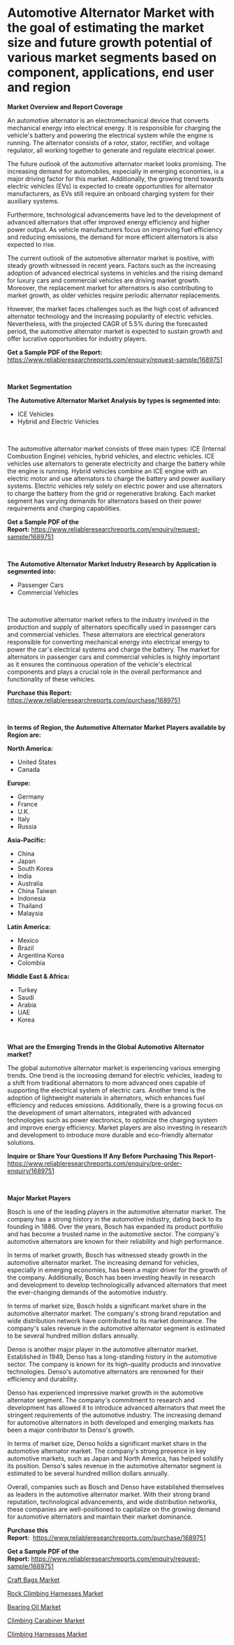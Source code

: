 <p><h1>Automotive Alternator Market with the goal of estimating the market size and future growth potential of various market segments based on component, applications, end user and region</h1></p><p><strong>Market Overview and Report Coverage</strong></p>
<p><p>An automotive alternator is an electromechanical device that converts mechanical energy into electrical energy. It is responsible for charging the vehicle's battery and powering the electrical system while the engine is running. The alternator consists of a rotor, stator, rectifier, and voltage regulator, all working together to generate and regulate electrical power.</p><p>The future outlook of the automotive alternator market looks promising. The increasing demand for automobiles, especially in emerging economies, is a major driving factor for this market. Additionally, the growing trend towards electric vehicles (EVs) is expected to create opportunities for alternator manufacturers, as EVs still require an onboard charging system for their auxiliary systems.</p><p>Furthermore, technological advancements have led to the development of advanced alternators that offer improved energy efficiency and higher power output. As vehicle manufacturers focus on improving fuel efficiency and reducing emissions, the demand for more efficient alternators is also expected to rise.</p><p>The current outlook of the automotive alternator market is positive, with steady growth witnessed in recent years. Factors such as the increasing adoption of advanced electrical systems in vehicles and the rising demand for luxury cars and commercial vehicles are driving market growth. Moreover, the replacement market for alternators is also contributing to market growth, as older vehicles require periodic alternator replacements.</p><p>However, the market faces challenges such as the high cost of advanced alternator technology and the increasing popularity of electric vehicles. Nevertheless, with the projected CAGR of 5.5% during the forecasted period, the automotive alternator market is expected to sustain growth and offer lucrative opportunities for industry players.</p></p>
<p><strong>Get a Sample PDF of the Report:</strong> <a href="https://www.reliableresearchreports.com/enquiry/request-sample/1689751">https://www.reliableresearchreports.com/enquiry/request-sample/1689751</a></p>
<p>&nbsp;</p>
<p><strong>Market Segmentation</strong></p>
<p><strong>The Automotive Alternator Market Analysis by types is segmented into:</strong></p>
<p><ul><li>ICE Vehicles</li><li>Hybrid and Electric Vehicles</li></ul></p>
<p>&nbsp;</p>
<p><p>The automotive alternator market consists of three main types: ICE (Internal Combustion Engine) vehicles, hybrid vehicles, and electric vehicles. ICE vehicles use alternators to generate electricity and charge the battery while the engine is running. Hybrid vehicles combine an ICE engine with an electric motor and use alternators to charge the battery and power auxiliary systems. Electric vehicles rely solely on electric power and use alternators to charge the battery from the grid or regenerative braking. Each market segment has varying demands for alternators based on their power requirements and charging capabilities.</p></p>
<p><strong>Get a Sample PDF of the Report:</strong>&nbsp;<a href="https://www.reliableresearchreports.com/enquiry/request-sample/1689751">https://www.reliableresearchreports.com/enquiry/request-sample/1689751</a></p>
<p>&nbsp;</p>
<p><strong>The Automotive Alternator Market Industry Research by Application is segmented into:</strong></p>
<p><ul><li>Passenger Cars</li><li>Commercial Vehicles</li></ul></p>
<p>&nbsp;</p>
<p><p>The automotive alternator market refers to the industry involved in the production and supply of alternators specifically used in passenger cars and commercial vehicles. These alternators are electrical generators responsible for converting mechanical energy into electrical energy to power the car's electrical systems and charge the battery. The market for alternators in passenger cars and commercial vehicles is highly important as it ensures the continuous operation of the vehicle's electrical components and plays a crucial role in the overall performance and functionality of these vehicles.</p></p>
<p><strong>Purchase this Report:</strong>&nbsp; <a href="https://www.reliableresearchreports.com/purchase/1689751">https://www.reliableresearchreports.com/purchase/1689751</a></p>
<p>&nbsp;</p>
<p><strong>In terms of Region, the Automotive Alternator Market Players available by Region are:</strong></p>
<p>
    <p> <strong> North America: </strong>
        <ul>
            <li>United States</li>
            <li>Canada</li>
        </ul>
        </p> 
    <p> <strong> Europe: </strong>
        <ul>
            <li>Germany</li>
            <li>France</li>
            <li>U.K.</li>
            <li>Italy</li>
            <li>Russia</li>
        </ul>
        </p> 
    <p> <strong> Asia-Pacific: </strong>
        <ul>
            <li>China</li>
            <li>Japan</li>
            <li>South Korea</li>
            <li>India</li>
            <li>Australia</li>
            <li>China Taiwan</li>
            <li>Indonesia</li>
            <li>Thailand</li>
            <li>Malaysia</li>
        </ul>
        </p> 
    <p> <strong> Latin America: </strong>
        <ul>
            <li>Mexico</li>
            <li>Brazil</li>
            <li>Argentina Korea</li>
            <li>Colombia</li>
        </ul>
        </p> 
    <p> <strong> Middle East & Africa: </strong>
        <ul>
            <li>Turkey</li>
            <li>Saudi</li>
            <li>Arabia</li>
            <li>UAE</li>
            <li>Korea</li>
        </ul>
    </p>
    </p>
<p>&nbsp;</p>
<p><strong>What are the Emerging Trends in the Global Automotive Alternator market?</strong></p>
<p><p>The global automotive alternator market is experiencing various emerging trends. One trend is the increasing demand for electric vehicles, leading to a shift from traditional alternators to more advanced ones capable of supporting the electrical system of electric cars. Another trend is the adoption of lightweight materials in alternators, which enhances fuel efficiency and reduces emissions. Additionally, there is a growing focus on the development of smart alternators, integrated with advanced technologies such as power electronics, to optimize the charging system and improve energy efficiency. Market players are also investing in research and development to introduce more durable and eco-friendly alternator solutions.</p></p>
<p><strong>Inquire or Share Your Questions If Any Before Purchasing This Report</strong>- <a href="https://www.reliableresearchreports.com/enquiry/pre-order-enquiry/1689751">https://www.reliableresearchreports.com/enquiry/pre-order-enquiry/1689751</a></p>
<p>&nbsp;</p>
<p><strong>Major Market Players</strong></p>
<p><p>Bosch is one of the leading players in the automotive alternator market. The company has a strong history in the automotive industry, dating back to its founding in 1886. Over the years, Bosch has expanded its product portfolio and has become a trusted name in the automotive sector. The company's automotive alternators are known for their reliability and high performance.</p><p>In terms of market growth, Bosch has witnessed steady growth in the automotive alternator market. The increasing demand for vehicles, especially in emerging economies, has been a major driver for the growth of the company. Additionally, Bosch has been investing heavily in research and development to develop technologically advanced alternators that meet the ever-changing demands of the automotive industry.</p><p>In terms of market size, Bosch holds a significant market share in the automotive alternator market. The company's strong brand reputation and wide distribution network have contributed to its market dominance. The company's sales revenue in the automotive alternator segment is estimated to be several hundred million dollars annually.</p><p>Denso is another major player in the automotive alternator market. Established in 1949, Denso has a long-standing history in the automotive sector. The company is known for its high-quality products and innovative technologies. Denso's automotive alternators are renowned for their efficiency and durability.</p><p>Denso has experienced impressive market growth in the automotive alternator segment. The company's commitment to research and development has allowed it to introduce advanced alternators that meet the stringent requirements of the automotive industry. The increasing demand for automotive alternators in both developed and emerging markets has been a major contributor to Denso's growth.</p><p>In terms of market size, Denso holds a significant market share in the automotive alternator market. The company's strong presence in key automotive markets, such as Japan and North America, has helped solidify its position. Denso's sales revenue in the automotive alternator segment is estimated to be several hundred million dollars annually.</p><p>Overall, companies such as Bosch and Denso have established themselves as leaders in the automotive alternator market. With their strong brand reputation, technological advancements, and wide distribution networks, these companies are well-positioned to capitalize on the growing demand for automotive alternators and maintain their market dominance.</p></p>
<p><strong>Purchase this Report:</strong>&nbsp;&nbsp;<a href="https://www.reliableresearchreports.com/purchase/1689751">https://www.reliableresearchreports.com/purchase/1689751</a></p>
<p></p>
<p><strong>Get a Sample PDF of the Report:</strong>&nbsp;<a href="https://www.reliableresearchreports.com/enquiry/request-sample/1689751">https://www.reliableresearchreports.com/enquiry/request-sample/1689751</a></p>
<p><p><a href="https://medium.com/@dorothypeters68/craft-bags-market-comprehensive-assessment-by-type-application-and-geography-a78f6124629f">Craft Bags Market</a></p><p><a href="https://medium.com/@helenablick2023/rock-climbing-harnesses-market-comprehensive-assessment-by-type-application-and-geography-5ac43ae7fada">Rock Climbing Harnesses Market</a></p><p><a href="https://medium.com/@annarussell1981/bearing-oil-market-the-key-to-successful-business-strategy-forecast-till-2030-271d0eaff4d6">Bearing Oil Market</a></p><p><a href="https://medium.com/@avarobertson1969/climbing-carabiner-market-trends-forecast-and-competitive-analysis-to-2030-beceda95d980">Climbing Carabiner Market</a></p><p><a href="https://medium.com/@dianafisher1927/climbing-harnesses-market-size-reveals-the-best-marketing-channels-in-global-industry-3cb35bbe9c13">Climbing Harnesses Market</a></p></p>